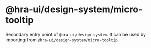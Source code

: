 # @hra-ui/design-system/micro-tooltip

Secondary entry point of `@hra-ui/design-system`. It can be used by importing from `@hra-ui/design-system/micro-tooltip`.
